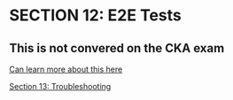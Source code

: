 # SECTION 12: E2E Tests

## This is not convered on the CKA exam
[Can learn more about this here](https://www.youtube.com/watch?v=-ovJrIIED88&list=PL2We04F3Y_41jYdadX55fdJplDvgNGENo&index=18)

[Section 13: Troubleshooting](https://github.com/LunaticSystem/learning_and_development/tree/main/certified_k8s_administrator_cert/course_sections/section13_troubleshooting)